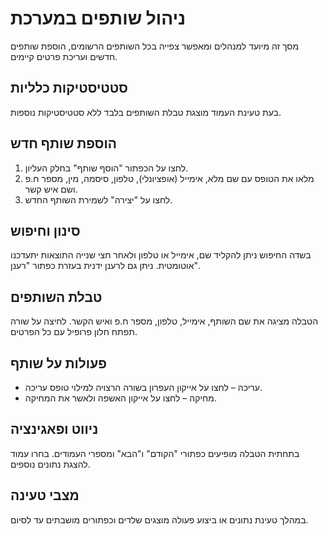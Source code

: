 # ניהול שותפים במערכת

מסך זה מיועד למנהלים ומאפשר צפייה בכל השותפים הרשומים, הוספת שותפים חדשים ועריכת פרטים קיימים.

## סטטיסטיקות כלליות
בעת טעינת העמוד מוצגת טבלת השותפים בלבד ללא סטטיסטיקות נוספות.

## הוספת שותף חדש
1. לחצו על הכפתור "הוסף שותף" בחלק העליון.
2. מלאו את הטופס עם שם מלא, אימייל (אופציונלי), טלפון, סיסמה, מין, מספר ח.פ ושם איש קשר.
3. לחצו על "יצירה" לשמירת השותף החדש.

## סינון וחיפוש
בשדה החיפוש ניתן להקליד שם, אימייל או טלפון ולאחר חצי שנייה התוצאות יתעדכנו אוטומטית. ניתן גם לרענן ידנית בעזרת כפתור "רענן".

## טבלת השותפים
הטבלה מציגה את שם השותף, אימייל, טלפון, מספר ח.פ ואיש הקשר. לחיצה על שורה תפתח חלון פרופיל עם כל הפרטים.

## פעולות על שותף
- עריכה – לחצו על אייקון העפרון בשורה הרצויה למילוי טופס עריכה.
- מחיקה – לחצו על אייקון האשפה ולאשר את המחיקה.

## ניווט ופאגינציה
בתחתית הטבלה מופיעים כפתורי "הקודם" ו"הבא" ומספרי העמודים. בחרו עמוד להצגת נתונים נוספים.

## מצבי טעינה
במהלך טעינת נתונים או ביצוע פעולה מוצגים שלדים וכפתורים מושבתים עד לסיום.
